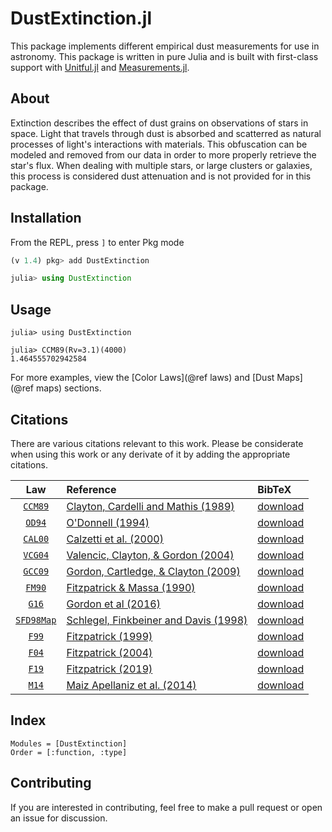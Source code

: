 # DustExtinction.jl

This package implements different empirical dust measurements for use in astronomy. This package is written in pure Julia and is built with first-class support with [Unitful.jl](https://github.com/painterqubits/unitful.jl) and [Measurements.jl](https://github.com/juliaphysics/measurements.jl).

## About
Extinction describes the effect of dust grains on observations of stars in space. Light that travels through dust is absorbed and scatterred as natural processes of light's interactions with materials. This obfuscation can be modeled and removed from our data in order to more properly retrieve the star's flux. When dealing with multiple stars, or large clusters or galaxies, this process is considered dust attenuation and is not provided for in this package.

## Installation

From the REPL, press `]` to enter Pkg mode

```julia
(v 1.4) pkg> add DustExtinction

julia> using DustExtinction
```

## Usage

```jldoctest
julia> using DustExtinction

julia> CCM89(Rv=3.1)(4000)
1.464555702942584
```

For more examples, view the [Color Laws](@ref laws) and [Dust Maps](@ref maps) sections.

## Citations

There are various citations relevant to this work. Please be considerate when using this work or any derivate of it by adding the appropriate citations.

|        Law         | Reference                                                                                      | BibTeX                       |
| :----------------: | :--------------------------------------------------------------------------------------------- | :--------------------------- |
|  [`CCM89`](@ref)   | [Clayton, Cardelli and Mathis (1989)](https://ui.adsabs.harvard.edu/abs/1989ApJ...345..245C)   | [download](assets/ccm89.bib) |
|   [`OD94`](@ref)   | [O'Donnell (1994)](https://ui.adsabs.harvard.edu/abs/1994ApJ...422..158O)                      | [download](assets/od94.bib)  |
|  [`CAL00`](@ref)   | [Calzetti et al. (2000)](https://ui.adsabs.harvard.edu/abs/2000ApJ...533..682C)                | [download](assets/cal00.bib) |
|  [`VCG04`](@ref)   | [Valencic, Clayton, & Gordon (2004)](https://ui.adsabs.harvard.edu/abs/2004ApJ...616..912V)    | [download](assets/vcg04.bib) |
|  [`GCC09`](@ref)   | [Gordon, Cartledge, & Clayton (2009)](https://ui.adsabs.harvard.edu/abs/2009ApJ...705.1320G)   | [download](assets/gcc09.bib) |
|  [`FM90`](@ref)   | [Fitzpatrick & Massa (1990)](https://ui.adsabs.harvard.edu/abs/1990ApJS...72..163F)   | [download](assets/fm90.bib) |
| [`G16`](@ref) | [Gordon et al (2016) ](https://ui.adsabs.harvard.edu/abs/2016ApJ...826..104G) | [download](assets/g16.bib) |
| [`SFD98Map`](@ref) | [Schlegel, Finkbeiner and Davis (1998)](https://ui.adsabs.harvard.edu/abs/1998ApJ...500..525S) | [download](assets/sfd98.bib) |
| [`F99`](@ref) | [Fitzpatrick (1999)](https://ui.adsabs.harvard.edu/abs/1999PASP..111...63F) | [download](assets/f99.bib) |
| [`F04`](@ref) | [Fitzpatrick (2004)](https://ui.adsabs.harvard.edu/abs/2004ASPC..309...33F) | [download](assets/f04.bib) |
| [`F19`](@ref) | [Fitzpatrick (2019)](https://ui.adsabs.harvard.edu/abs/2019ApJ...886..108F) | [download](assets/f19.bib) |
| [`M14`](@ref) | [Maiz Apellaniz et al. (2014)](https://ui.adsabs.harvard.edu/abs/2014A%26A...564A..63M) | [download](assets/m14.bib) |

## Index

```@index
Modules = [DustExtinction]
Order = [:function, :type]
```

## Contributing

If you are interested in contributing, feel free to make a pull request or open an issue for discussion.
